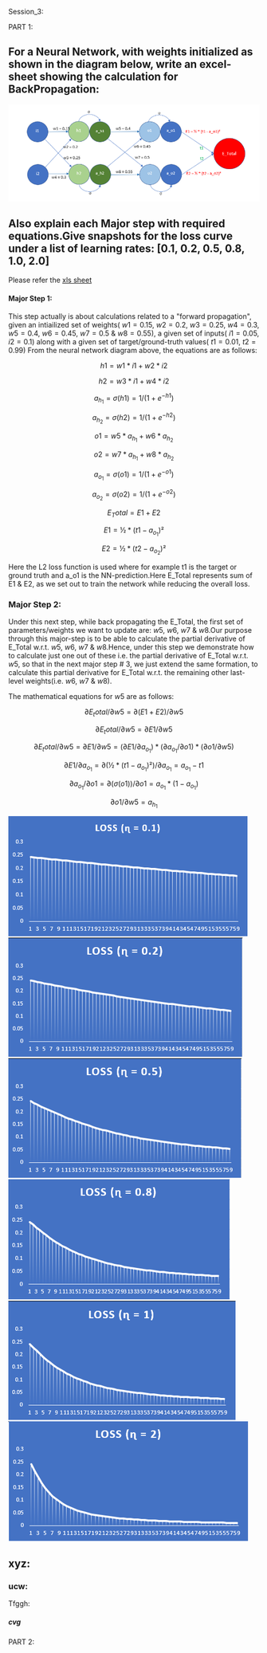 Session_3:

PART 1:

## For a Neural Network, with weights initialized as shown in the diagram below, write an excel-sheet showing the calculation for BackPropagation:
![alt text](https://github.com/ojhajayant/EVA8/blob/main/session_3/Neural_Network_diagram.png "Logo Title Text 1")
## Also explain each Major step with required equations.Give snapshots for the loss curve under a list of learning rates: [0.1, 0.2, 0.5, 0.8, 1.0, 2.0] 

Please refer the [xls sheet](https://github.com/ojhajayant/EVA8/blob/main/session_2.5/EVA8_session_2_5_final_Jayant_Ojha.ipynb) 

#### Major Step 1:

This step actually is about calculations related to a "forward propagation", given an intiailized set of weights( $w1=0.15$, $w2=0.2$, $w3=0.25$, $w4=0.3$, $w5=0.4$, $w6=0.45$, $w7=0.5$ & $w8=0.55$), a given set of inputs( $i1=0.05$, $i2=0.1$) along with a given set of target/ground-truth values( $t1=0.01$, $t2=0.99$)
From the neural network diagram above, the equations are as follows:

$$ h1 = w1 * i1 + w2 * i2 $$

$$ h2 = w3 * i1 + w4 * i2 $$

$$ a_{h_1} = σ(h1) = 1/(1 + e^{-h1}) $$

$$ a_{h_2} = σ(h2) = 1/(1 + e^{-h2}) $$

$$ o1 = w5 * a_{h_1} + w6 * a_{h_2} $$

$$ o2 = w7 * a_{h_1} + w8 * a_{h_2} $$

$$ a_{o_1} = σ(o1) = 1/(1 + e^{-o1}) $$

$$ a_{o_2} = σ(o2) = 1/(1 + e^{-o2}) $$

$$ E_Total = E1 + E2 $$

$$ E1 = ½  *  (t1 - a_{o_1})² $$

$$ E2 = ½  *  (t2 - a_{o_2})² $$

Here the L2 loss function is used where for example t1 is the target or ground truth and a_o1 is the NN-prediction.Here E_Total represents sum of E1 & E2, as we set out to train the network while reducing the overall loss.

### Major Step 2:

Under this next step, while back propagating the E_Total, the first set of parameters/weights we want to update are: $w5$, $w6$, $w7$ & $w8$.Our purpose through this major-step is to be able to calculate the partial derivative of E_Total w.r.t. $w5$, $w6$, $w7$ & $w8$.Hence, under this step we demonstrate how to calculate just one out of these i.e. the partial derivative of E_Total w.r.t. $w5$, so that in the next major step # 3, we just extend the same formation, to calculate this partial derivative for E_Total w.r.t. the remaining other last-level weights(i.e. $w6$, $w7$ & $w8$).

The mathematical equations for $w5$ are as follows:

$$ ∂E_total / ∂w5 = ∂(E1 + E2) / ∂w5 $$
					
$$ ∂E_total / ∂w5 = ∂E1 / ∂w5 $$
					
$$ ∂E_total / ∂w5 = ∂E1 / ∂w5 = (∂E1 / ∂a_{o_1}) * (∂a_{o_1} / ∂o1) * (∂o1 / ∂w5) $$
					
$$ ∂E1 / ∂a_{o_1}  = ∂(½ * (t1 - a_{o_1})²) / ∂a_{o_1} = a_{o_1} - t1 $$
					
$$ ∂a_{o_1}/∂o1 = ∂(σ(o1))/∂o1 = a_{o_1} * (1 - a_{o_1} ) $$
					
$$ ∂o1 / ∂w5 = a_{h_1} $$
					


![alt text](https://github.com/ojhajayant/EVA8/blob/main/session_3/loss_curve_lr_0.1.png "Logo Title Text 1")
![alt text](https://github.com/ojhajayant/EVA8/blob/main/session_3/loss_curve_lr_0.2.png "Logo Title Text 1")
![alt text](https://github.com/ojhajayant/EVA8/blob/main/session_3/loss_curve_lr_0.5.png "Logo Title Text 1")
![alt text](https://github.com/ojhajayant/EVA8/blob/main/session_3/loss_curve_lr_0.8.png "Logo Title Text 1")
![alt text](https://github.com/ojhajayant/EVA8/blob/main/session_3/loss_curve_lr_1.0.png "Logo Title Text 1")
![alt text](https://github.com/ojhajayant/EVA8/blob/main/session_3/loss_curve_lr_2.0.png "Logo Title Text 1")


## xyz:

### ucw:
Tfggh:
 

##### cvg


PART 2:
